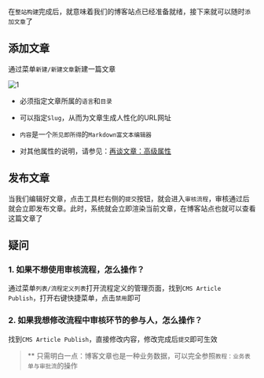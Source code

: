在`整站构建`完成后，就意味着我们的博客站点已经准备就绪，接下来就可以随时`添加文章`了

## 添加文章

通过菜单`新建/新建文章`新建一篇文章

![1](https://portal.cabloy.com/api/a/file/file/download/7fc92d3c10554c4bb749e85590cb5ddc.png)

* 必须指定文章所属的`语言`和`目录`

* 可以指定`Slug`，从而为文章生成人性化的URL网址

* `内容`是一个`所见即所得`的`Markdown富文本编辑器`

* 对其他属性的说明，请参见：[再谈文章：高级属性](https://cabloy.com/zh-cn/articles/fc02ee1a11f443d9925609219eec67d1.html)

## 发布文章

当我们编辑好文章，点击工具栏右侧的`提交`按钮，就会进入`审核流程`，审核通过后就会立即发布文章。此时，系统就会立即渲染当前文章，在博客站点也就可以查看这篇文章了

## 疑问

### 1. 如果不想使用审核流程，怎么操作？

通过菜单`列表/流程定义列表`打开流程定义的管理页面，找到`CMS Article Publish`，打开右键快捷菜单，点击`禁用`即可

### 2. 如果我想修改流程中审核环节的参与人，怎么操作？

找到`CMS Article Publish`，直接修改内容，修改完成后`提交`即可生效

> \*\* 只需明白一点：博客文章也是一种业务数据，可以完全参照`教程：业务表单与审批流`的操作